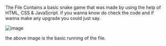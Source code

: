 The File Contains a basic snake game that was made by using the help of HTML, CSS & JavaScript. if you wanna know do check the code and if wanna make any upgrade you could just say.

![image](https://github.com/user-attachments/assets/c6ec7087-c6c4-4c35-9a0f-de46d21a8d6f)

the above image is the basic running of the file.
